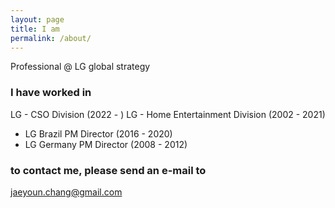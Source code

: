 ```yaml
---
layout: page
title: I am
permalink: /about/
---
```


Professional @ LG global strategy

### I have worked in

LG - CSO Division (2022 - )
LG - Home Entertainment Division (2002 - 2021)
 - LG Brazil PM Director (2016 - 2020)
 - LG Germany PM Director (2008 - 2012)

### to contact me, please send an e-mail to

[jaeyoun.chang@gmail.com](mailto:jaeyoun.chang@gmail.com)